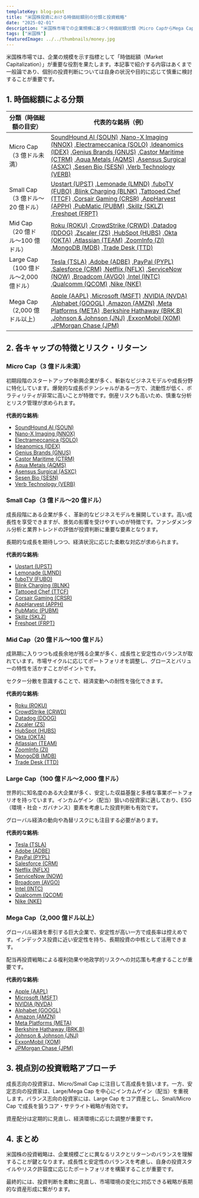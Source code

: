 ```yaml
---
templateKey: blog-post
title: "米国株投資における時価総額別の分類と投資戦略"
date: "2025-02-01"
description: "米国株市場での企業規模に基づく時価総額分類（Micro CapからMega Capまで）と、それぞれの特徴、リスク・リターン、投資戦略について詳しく解説。投資スタイルに応じたポートフォリオ構築のヒントを紹介します。"
tags: ["米国株"]
featuredImage: ../../thumbnails/money.jpg
---
```


米国株市場では、企業の規模を示す指標として「時価総額（Market Capitalization）」が重要な役割を果たします。本記事で紹介する内容はあくまで一般論であり、個別の投資判断については自身の状況や目的に応じて慎重に検討することが重要です。

## 1. 時価総額による分類

| 分類（時価総額の目安）                | 代表的な銘柄（例）                                                                                                                                                                                                                                                                                                                                                                                                                                                                                                             |
| ------------------------------------- | ------------------------------------------------------------------------------------------------------------------------------------------------------------------------------------------------------------------------------------------------------------------------------------------------------------------------------------------------------------------------------------------------------------------------------------------------------------------------------------------------------------------------------ |
| Micro Cap（3 億ドル未満）             | [SoundHound AI (SOUN)](https://www.soundhound.com/) ,[Nano-X Imaging (NNOX)](https://www.nanox.vision/) ,[Electrameccanica (SOLO)](https://www.emvauto.com/) ,[Ideanomics (IDEX)](https://ideanomics.com/) ,[Genius Brands (GNUS)](https://www.gnusbrands.com/) ,[Castor Maritime (CTRM)](http://castormaritime.com/) ,[Aqua Metals (AQMS)](https://www.aquametals.com/) ,[Asensus Surgical (ASXC)](https://www.asensus.com/) ,[Sesen Bio (SESN)](https://www.sesenbio.com/) ,[Verb Technology (VERB)](https://www.verb.tech/) |
| Small Cap（3 億ドル〜20 億ドル）      | [Upstart (UPST)](https://www.upstart.com/) ,[Lemonade (LMND)](https://www.lemonade.com/) ,[fuboTV (FUBO)](https://www.fubo.tv/) ,[Blink Charging (BLNK)](https://blinkcharging.com/) ,[Tattooed Chef (TTCF)](https://www.tattooedchef.com/) ,[Corsair Gaming (CRSR)](https://www.corsair.com/) ,[AppHarvest (APPH)](https://www.appharvest.com/) ,[PubMatic (PUBM)](https://pubmatic.com/) ,[Skillz (SKLZ)](https://www.skillz.com/) ,[Freshpet (FRPT)](https://freshpet.com/)                                                 |
| Mid Cap（20 億ドル〜100 億ドル）      | [Roku (ROKU)](https://www.roku.com/) ,[CrowdStrike (CRWD)](https://www.crowdstrike.com/) ,[Datadog (DDOG)](https://www.datadoghq.com/) ,[Zscaler (ZS)](https://www.zscaler.com/) ,[HubSpot (HUBS)](https://www.hubspot.com/) ,[Okta (OKTA)](https://www.okta.com/) ,[Atlassian (TEAM)](https://www.atlassian.com/) ,[ZoomInfo (ZI)](https://www.zoominfo.com/) ,[MongoDB (MDB)](https://www.mongodb.com/) ,[Trade Desk (TTD)](https://www.thetradedesk.com/)                                                                   |
| Large Cap（100 億ドル〜2,000 億ドル） | [Tesla (TSLA)](https://www.tesla.com/) ,[Adobe (ADBE)](https://www.adobe.com/) ,[PayPal (PYPL)](https://www.paypal.com/) ,[Salesforce (CRM)](https://www.salesforce.com/) ,[Netflix (NFLX)](https://www.netflix.com/) ,[ServiceNow (NOW)](https://www.servicenow.com/) ,[Broadcom (AVGO)](https://www.broadcom.com/) ,[Intel (INTC)](https://www.intel.com/) ,[Qualcomm (QCOM)](https://www.qualcomm.com/) ,[Nike (NKE)](https://www.nike.com/)                                                                                |
| Mega Cap（2,000 億ドル以上）          | [Apple (AAPL)](https://www.apple.com/) ,[Microsoft (MSFT)](https://www.microsoft.com/) ,[NVIDIA (NVDA)](https://www.nvidia.com/) ,[Alphabet (GOOGL)](https://www.abc.xyz/) ,[Amazon (AMZN)](https://www.amazon.com/) ,[Meta Platforms (META)](https://about.meta.com/) ,[Berkshire Hathaway (BRK.B)](https://www.berkshirehathaway.com/) ,[Johnson & Johnson (JNJ)](https://www.jnj.com/) ,[ExxonMobil (XOM)](https://corporate.exxonmobil.com/) ,[JPMorgan Chase (JPM)](https://www.jpmorganchase.com/)                       |

## 2. 各キャップの特徴とリスク・リターン

### Micro Cap（3 億ドル未満）

初期段階のスタートアップや新興企業が多く、斬新なビジネスモデルや成長分野に特化しています。爆発的な成長ポテンシャルがある一方で、流動性が低く、ボラティリティが非常に高いことが特徴です。倒産リスクも高いため、慎重な分析とリスク管理が求められます。

**代表的な銘柄:**

- [SoundHound AI (SOUN)](https://www.soundhound.com/)
- [Nano-X Imaging (NNOX)](https://www.nanox.vision/)
- [Electrameccanica (SOLO)](https://www.emvauto.com/)
- [Ideanomics (IDEX)](https://ideanomics.com/)
- [Genius Brands (GNUS)](https://www.gnusbrands.com/)
- [Castor Maritime (CTRM)](http://castormaritime.com/)
- [Aqua Metals (AQMS)](https://www.aquametals.com/)
- [Asensus Surgical (ASXC)](https://www.asensus.com/)
- [Sesen Bio (SESN)](https://www.sesenbio.com/)
- [Verb Technology (VERB)](https://www.verb.tech/)

### Small Cap（3 億ドル〜20 億ドル）

成長段階にある企業が多く、革新的なビジネスモデルを展開しています。高い成長性を享受できますが、景気の影響を受けやすいのが特徴です。ファンダメンタル分析と業界トレンドの評価が投資判断に重要な要素となります。

長期的な成長を期待しつつ、経済状況に応じた柔軟な対応が求められます。

**代表的な銘柄:**

- [Upstart (UPST)](https://www.upstart.com/)
- [Lemonade (LMND)](https://www.lemonade.com/)
- [fuboTV (FUBO)](https://www.fubo.tv/)
- [Blink Charging (BLNK)](https://blinkcharging.com/)
- [Tattooed Chef (TTCF)](https://www.tattooedchef.com/)
- [Corsair Gaming (CRSR)](https://www.corsair.com/)
- [AppHarvest (APPH)](https://www.appharvest.com/)
- [PubMatic (PUBM)](https://pubmatic.com/)
- [Skillz (SKLZ)](https://www.skillz.com/)
- [Freshpet (FRPT)](https://freshpet.com/)

### Mid Cap（20 億ドル〜100 億ドル）

成熟期に入りつつも成長余地が残る企業が多く、成長性と安定性のバランスが取れています。市場サイクルに応じてポートフォリオを調整し、グロースとバリューの特性を活かすことがポイントです。

セクター分散を意識することで、経済変動への耐性を強化できます。

**代表的な銘柄:**

- [Roku (ROKU)](https://www.roku.com/)
- [CrowdStrike (CRWD)](https://www.crowdstrike.com/)
- [Datadog (DDOG)](https://www.datadoghq.com/)
- [Zscaler (ZS)](https://www.zscaler.com/)
- [HubSpot (HUBS)](https://www.hubspot.com/)
- [Okta (OKTA)](https://www.okta.com/)
- [Atlassian (TEAM)](https://www.atlassian.com/)
- [ZoomInfo (ZI)](https://www.zoominfo.com/)
- [MongoDB (MDB)](https://www.mongodb.com/)
- [Trade Desk (TTD)](https://www.thetradedesk.com/)

### Large Cap（100 億ドル〜2,000 億ドル）

世界的に知名度のある大企業が多く、安定した収益基盤と多様な事業ポートフォリオを持っています。インカムゲイン（配当）狙いの投資家に適しており、ESG（環境・社会・ガバナンス）要素を考慮した投資判断も有効です。

グローバル経済の動向や為替リスクにも注目する必要があります。

**代表的な銘柄:**

- [Tesla (TSLA)](https://www.tesla.com/)
- [Adobe (ADBE)](https://www.adobe.com/)
- [PayPal (PYPL)](https://www.paypal.com/)
- [Salesforce (CRM)](https://www.salesforce.com/)
- [Netflix (NFLX)](https://www.netflix.com/)
- [ServiceNow (NOW)](https://www.servicenow.com/)
- [Broadcom (AVGO)](https://www.broadcom.com/)
- [Intel (INTC)](https://www.intel.com/)
- [Qualcomm (QCOM)](https://www.qualcomm.com/)
- [Nike (NKE)](https://www.nike.com/)

### Mega Cap（2,000 億ドル以上）

グローバル経済を牽引する巨大企業で、安定性が高い一方で成長率は控えめです。インデックス投資に近い安定性を持ち、長期投資の中核として活用できます。

配当再投資戦略による複利効果や地政学的リスクへの対応策も考慮することが重要です。

**代表的な銘柄:**

- [Apple (AAPL)](https://www.apple.com/)
- [Microsoft (MSFT)](https://www.microsoft.com/)
- [NVIDIA (NVDA)](https://www.nvidia.com/)
- [Alphabet (GOOGL)](https://www.abc.xyz/)
- [Amazon (AMZN)](https://www.amazon.com/)
- [Meta Platforms (META)](https://about.meta.com/)
- [Berkshire Hathaway (BRK.B)](https://www.berkshirehathaway.com/)
- [Johnson & Johnson (JNJ)](https://www.jnj.com/)
- [ExxonMobil (XOM)](https://corporate.exxonmobil.com/)
- [JPMorgan Chase (JPM)](https://www.jpmorganchase.com/)

## 3. 視点別の投資戦略アプローチ

成長志向の投資家は、Micro/Small Cap に注目して高成長を狙います。一方、安定志向の投資家は、Large/Mega Cap を中心にインカムゲイン（配当）を重視します。バランス志向の投資家には、Large Cap をコア資産とし、Small/Micro Cap で成長を狙うコア・サテライト戦略が有効です。

資産配分は定期的に見直し、経済環境に応じた調整が重要です。

## 4. まとめ

米国株の投資戦略は、企業規模ごとに異なるリスクとリターンのバランスを理解することが鍵となります。成長性と安定性のバランスを考慮し、自身の投資スタイルやリスク許容度に応じたポートフォリオを構築することが重要です。

最終的には、投資判断を柔軟に見直し、市場環境の変化に対応できる戦略が長期的な資産形成に繋がります。
